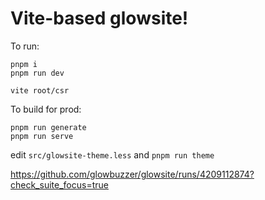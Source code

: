 # Vite-based glowsite!

To run:
```
pnpm i
pnpm run dev
```

```
vite root/csr
```

To build for prod:
```
pnpm run generate
pnpm run serve
```


edit `src/glowsite-theme.less` and `pnpm run theme`


https://github.com/glowbuzzer/glowsite/runs/4209112874?check_suite_focus=true